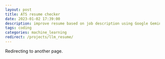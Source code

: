 ```yaml
---
layout: post
title: ATS resume checker
date: 2023-01-02 17:39:00
description: improve resume based on job description using Google Gemini Pro
tags: coding
categories: machine_learning
redirect: /projects/llm_resume/
---
```


Redirecting to another page.
